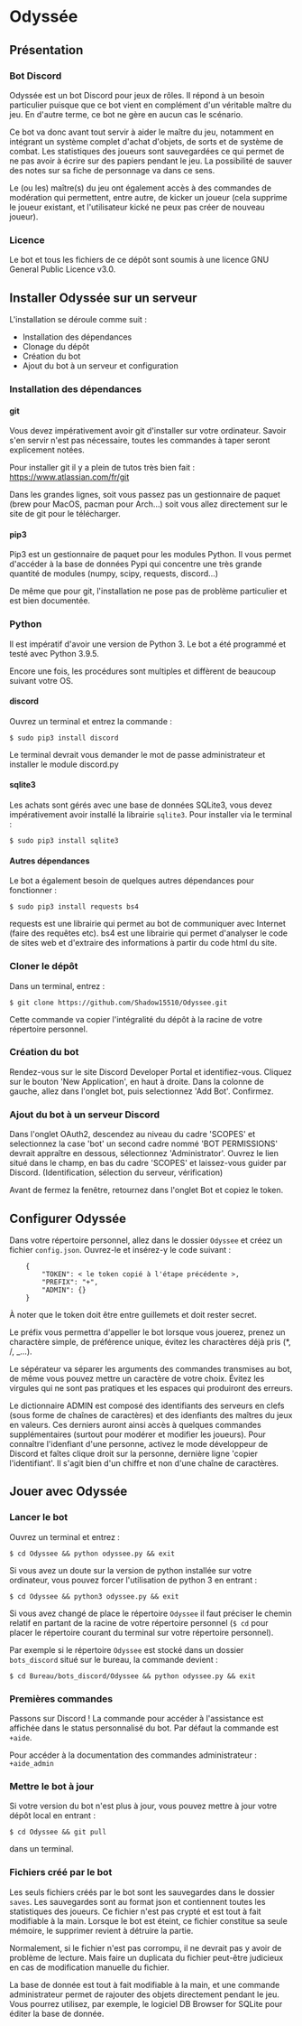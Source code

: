 # Odyssée

## Présentation

### Bot Discord

Odyssée est un bot Discord pour jeux de rôles. Il répond à un besoin particulier puisque que ce bot vient en complément d'un véritable maître du jeu. En d'autre terme, ce bot ne gère en aucun cas le scénario.

Ce bot va donc avant tout servir à aider le maître du jeu, notamment en intégrant un système complet d'achat d'objets, de sorts et de système de combat. Les statistiques des joueurs sont sauvegardées ce qui permet de ne pas avoir à écrire sur des papiers pendant le jeu. La possibilité de sauver des notes sur sa fiche de personnage va dans ce sens.

Le (ou les) maître(s) du jeu ont également accès à des commandes de modération qui permettent, entre autre, de kicker un joueur (cela supprime le joueur existant, et l'utilisateur kické ne peux pas créer de nouveau joueur).

### Licence

Le bot et tous les fichiers de ce dépôt sont soumis à une licence GNU General Public Licence v3.0.

## Installer Odyssée sur un serveur

L'installation se déroule comme suit :

 - Installation des dépendances 
 - Clonage du dépôt
 - Création du bot
 - Ajout du bot à un serveur et configuration

### Installation des dépendances

#### git

Vous devez impérativement avoir git d'installer sur votre ordinateur. Savoir s'en servir n'est pas nécessaire, toutes les commandes à taper seront explicement notées.

Pour installer git il y a plein de tutos très bien fait : https://www.atlassian.com/fr/git

Dans les grandes lignes, soit vous passez pas un gestionnaire de paquet (brew pour MacOS, pacman pour Arch…) soit vous allez directement sur le site de git pour le télécharger.

#### pip3

Pip3 est un gestionnaire de paquet pour les modules Python. Il vous permet d'accéder à la base de données Pypi qui concentre une très grande quantité de modules (numpy, scipy, requests, discord…)

De même que pour git, l'installation ne pose pas de problème particulier et est bien documentée.

### Python

Il est impératif d'avoir une version de Python 3. Le bot a été programmé et testé avec Python 3.9.5.

Encore une fois, les procédures sont multiples et diffèrent de beaucoup suivant votre OS.

#### discord

Ouvrez un terminal et entrez la commande : 

`$ sudo pip3 install discord`

Le terminal devrait vous demander le mot de passe administrateur et installer le module discord.py

#### sqlite3

Les achats sont gérés avec une base de données SQLite3, vous devez impérativement avoir installé la librairie `sqlite3`. Pour installer via le terminal : 

`$ sudo pip3 install sqlite3`

#### Autres dépendances

Le bot a également besoin de quelques autres dépendances pour fonctionner : 

`$ sudo pip3 install requests bs4`

requests est une librairie qui permet au bot de communiquer avec Internet (faire des requêtes etc).
bs4 est une librairie qui permet d'analyser le code de sites web et d'extraire des informations à partir du code html du site.

### Cloner le dépôt

Dans un terminal, entrez : 

`$ git clone https://github.com/Shadow15510/Odyssee.git`

Cette commande va copier l'intégralité du dépôt à la racine de votre répertoire personnel.

### Création du bot

Rendez-vous sur le site Discord Developer Portal et identifiez-vous. Cliquez sur le bouton 'New Application', en haut à droite. Dans la colonne de gauche, allez dans l'onglet bot, puis selectionnez 'Add Bot'. Confirmez.

### Ajout du bot à un serveur Discord

Dans l'onglet OAuth2, descendez au niveau du cadre 'SCOPES' et selectionnez la case 'bot' un second cadre nommé 'BOT PERMISSIONS' devrait appraître en dessous, sélectionnez 'Administrator'. Ouvrez le lien situé dans le champ, en bas du cadre 'SCOPES' et laissez-vous guider par Discord. (Identification, sélection du serveur, vérification)

Avant de fermez la fenêtre, retournez dans l'onglet Bot et copiez le token.

## Configurer Odyssée

Dans votre répertoire personnel, allez dans le dossier `Odyssee` et créez un fichier `config.json`. Ouvrez-le et insérez-y le code suivant : 

```
    {
        "TOKEN": < le token copié à l'étape précédente >,
        "PREFIX": "+",
        "ADMIN": {}
    }
```

À noter que le token doit être entre guillemets et doit rester secret.

Le préfix vous permettra d'appeller le bot lorsque vous jouerez, prenez un charactère simple, de préférence unique, évitez les charactères déjà pris (*, /, _…).

Le sépérateur va séparer les arguments des commandes transmises au bot, de même vous pouvez mettre un caractère de votre choix. Évitez les virgules qui ne sont pas pratiques et les espaces qui produiront des erreurs.

Le dictionnaire ADMIN est composé des identifiants des serveurs en clefs (sous forme de chaînes de caractères) et des idenfiants des maîtres du jeux en valeurs. Ces derniers auront ainsi accès à quelques commandes supplémentaires (surtout pour modérer et modifier les joueurs). Pour connaître l'idenfiant d'une personne, activez le mode développeur de Discord et faîtes clique droit sur la personne, dernière ligne 'copier l'identifiant'. Il s'agit bien d'un chiffre et non d'une chaîne de caractères.

## Jouer avec Odyssée

### Lancer le bot

Ouvrez un terminal et entrez : 

`$ cd Odyssee && python odyssee.py && exit`

Si vous avez un doute sur la version de python installée sur votre ordinateur, vous pouvez forcer l'utilisation de python 3 en entrant : 

`$ cd Odyssee && python3 odyssee.py && exit`

Si vous avez changé de place le répertoire `Odyssee` il faut préciser le chemin relatif en partant de la racine de votre répertoire personnel (`$ cd` pour placer le répertoire courant du terminal sur votre répertoire personnel).

Par exemple si le répertoire `Odyssee` est stocké dans un dossier `bots_discord` situé sur le bureau, la commande devient : 
    
`$ cd Bureau/bots_discord/Odyssee && python odyssee.py && exit`

### Premières commandes

Passons sur Discord !
La commande pour accéder à l'assistance est affichée dans le status personnalisé du bot. Par défaut la commande est `+aide`.

Pour accéder à la documentation des commandes administrateur : `+aide_admin`

### Mettre le bot à jour

Si votre version du bot n'est plus à jour, vous pouvez mettre à jour votre dépôt local en entrant : 

`$ cd Odyssee && git pull`

dans un terminal.

### Fichiers créé par le bot

Les seuls fichiers créés par le bot sont les sauvegardes dans le dossier `saves`. Les sauvegardes sont au format json et contiennent toutes les statistiques des joueurs. Ce fichier n'est pas crypté et est tout à fait modifiable à la main. Lorsque le bot est éteint, ce fichier constitue sa seule mémoire, le supprimer revient à détruire la partie.

Normalement, si le fichier n'est pas corrompu, il ne devrait pas y avoir de problème de lecture. Mais faire un duplicata du fichier peut-être judicieux en cas de modification manuelle du fichier.

La base de donnée est tout à fait modifiable à la main, et une commande administrateur permet de rajouter des objets directement pendant le jeu. Vous pourrez utilisez, par exemple, le logiciel DB Browser for SQLite pour éditer la base de donnée.
